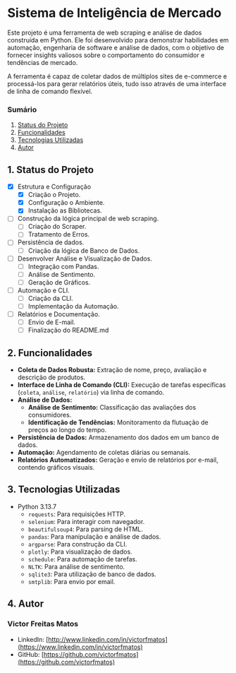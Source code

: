 # Sistema de Inteligência de Mercado

Este projeto é uma ferramenta de web scraping e análise de dados construída em Python. Ele foi desenvolvido para demonstrar habilidades em automação, engenharia de software e análise de dados, com o objetivo de fornecer insights valiosos sobre o comportamento do consumidor e tendências de mercado.

A ferramenta é capaz de coletar dados de múltiplos sites de e-commerce e processá-los para gerar relatórios úteis, tudo isso através de uma interface de linha de comando flexível.

### Sumário

1. [Status do Projeto](#1-status-do-projeto)
2. [Funcionalidades](#2-funcionalidades)
3. [Tecnologias Utilizadas](#3-tecnologias-utilizadas)
4. [Autor](#4-autor)

## 1. Status do Projeto

- [x] Estrutura e Configuração
  - [x] Criação o Projeto.
  - [x] Configuração o Ambiente.
  - [x] Instalação as Bibliotecas.
- [ ] Construção da lógica principal de web scraping.
  - [ ] Criação do Scraper.
  - [ ] Tratamento de Erros.
- [ ] Persistência de dados.
  - [ ] Criação da lógica de Banco de Dados.
- [ ] Desenvolver Análise e Visualização de Dados.
  - [ ] Integração com Pandas.
  - [ ] Análise de Sentimento.
  - [ ] Geração de Gráficos.
- [ ] Automação e CLI.
  - [ ] Criação da CLI.
  - [ ] Implementação da Automação.
- [ ] Relatórios e Documentação.
  - [ ] Envio de E-mail.
  - [ ] Finalização do README.md

## 2. Funcionalidades

- **Coleta de Dados Robusta:** Extração de nome, preço, avaliação e descrição de produtos.
- **Interface de Linha de Comando (CLI):** Execução de tarefas específicas (`coleta`, `análise`, `relatório`) via linha de comando.
- **Análise de Dados:**
  - **Análise de Sentimento:** Classificação das avaliações dos consumidores.
  - **Identificação de Tendências:** Monitoramento da flutuação de preços ao longo do tempo.
- **Persistência de Dados:** Armazenamento dos dados em um banco de dados.
- **Automação:** Agendamento de coletas diárias ou semanais.
- **Relatórios Automatizados:** Geração e envio de relatórios por e-mail, contendo gráficos visuais.

## 3. Tecnologias Utilizadas

- Python 3.13.7
  - `requests`: Para requisições HTTP.
  - `selenium`: Para interagir com navegador.
  - `beautifulsoup4`: Para parsing de HTML.
  - `pandas`: Para manipulação e análise de dados.
  - `argparse`: Para construção da CLI.
  - `plotly`: Para visualização de dados.
  - `schedule`: Para automação de tarefas.
  - `NLTK`: Para análise de sentimento.
  - `sqlite3`: Para utilização de banco de dados.
  - `smtplib`: Para envio por email.

## 4. Autor

### Victor Freitas Matos

- LinkedIn: [http://www.linkedin.com/in/victorfmatos](https://www.linkedin.com/in/victorfmatos)
- GitHub: [https://github.com/victorfmatos](https://github.com/victorfmatos)
